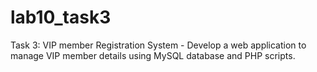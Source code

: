 # lab10_task3
 Task 3: VIP member Registration System - Develop a web application to manage VIP member details using MySQL database and PHP scripts.
